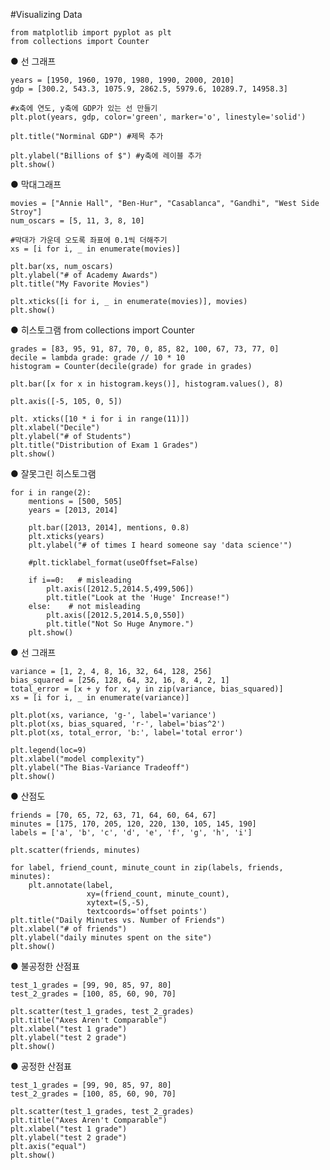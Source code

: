 #Visualizing Data

    from matplotlib import pyplot as plt
    from collections import Counter

  ● 선 그래프

    years = [1950, 1960, 1970, 1980, 1990, 2000, 2010]
    gdp = [300.2, 543.3, 1075.9, 2862.5, 5979.6, 10289.7, 14958.3]

    #x축에 연도, y축에 GDP가 있는 선 만들기
    plt.plot(years, gdp, color='green', marker='o', linestyle='solid')

    plt.title("Norminal GDP") #제목 추가

    plt.ylabel("Billions of $") #y축에 레이블 추가
    plt.show()


  ● 막대그래프

    movies = ["Annie Hall", "Ben-Hur", "Casablanca", "Gandhi", "West Side Stroy"]
    num_oscars = [5, 11, 3, 8, 10]

    #막대가 가운데 오도록 좌표에 0.1씩 더해주기
    xs = [i for i, _ in enumerate(movies)]

    plt.bar(xs, num_oscars)
    plt.ylabel("# of Academy Awards")
    plt.title("My Favorite Movies")

    plt.xticks([i for i, _ in enumerate(movies)], movies)
    plt.show()

  ● 히스토그램
    from collections import Counter

    grades = [83, 95, 91, 87, 70, 0, 85, 82, 100, 67, 73, 77, 0]
    decile = lambda grade: grade // 10 * 10
    histogram = Counter(decile(grade) for grade in grades)

    plt.bar([x for x in histogram.keys()], histogram.values(), 8)

    plt.axis([-5, 105, 0, 5])

    plt. xticks([10 * i for i in range(11)])
    plt.xlabel("Decile")
    plt.ylabel("# of Students")
    plt.title("Distribution of Exam 1 Grades")
    plt.show()

  ● 잘못그린 히스토그램
  
    for i in range(2):
        mentions = [500, 505]
        years = [2013, 2014]

        plt.bar([2013, 2014], mentions, 0.8)
        plt.xticks(years)
        plt.ylabel("# of times I heard someone say 'data science'")

        #plt.ticklabel_format(useOffset=False)

        if i==0:   # misleading
            plt.axis([2012.5,2014.5,499,506])
            plt.title("Look at the 'Huge' Increase!")
        else:    # not misleading
            plt.axis([2012.5,2014.5,0,550])
            plt.title("Not So Huge Anymore.")
        plt.show()

  ● 선 그래프
  
    variance = [1, 2, 4, 8, 16, 32, 64, 128, 256]
    bias_squared = [256, 128, 64, 32, 16, 8, 4, 2, 1]
    total_error = [x + y for x, y in zip(variance, bias_squared)]
    xs = [i for i, _ in enumerate(variance)]

    plt.plot(xs, variance, 'g-', label='variance')
    plt.plot(xs, bias_squared, 'r-', label='bias^2')
    plt.plot(xs, total_error, 'b:', label='total error')

    plt.legend(loc=9)
    plt.xlabel("model complexity")
    plt.ylabel("The Bias-Variance Tradeoff")
    plt.show()

  ● 산점도
  
    friends = [70, 65, 72, 63, 71, 64, 60, 64, 67]
    minutes = [175, 170, 205, 120, 220, 130, 105, 145, 190]
    labels = ['a', 'b', 'c', 'd', 'e', 'f', 'g', 'h', 'i']

    plt.scatter(friends, minutes)

    for label, friend_count, minute_count in zip(labels, friends, minutes):
        plt.annotate(label,
                     xy=(friend_count, minute_count),
                     xytext=(5,-5),
                     textcoords='offset points')
    plt.title("Daily Minutes vs. Number of Friends")
    plt.xlabel("# of friends")
    plt.ylabel("daily minutes spent on the site")
    plt.show()

  ● 불공정한 산점표
  
    test_1_grades = [99, 90, 85, 97, 80]
    test_2_grades = [100, 85, 60, 90, 70]

    plt.scatter(test_1_grades, test_2_grades)
    plt.title("Axes Aren't Comparable")
    plt.xlabel("test 1 grade")
    plt.ylabel("test 2 grade")
    plt.show()

  ● 공정한 산점표

    test_1_grades = [99, 90, 85, 97, 80]
    test_2_grades = [100, 85, 60, 90, 70]

    plt.scatter(test_1_grades, test_2_grades)
    plt.title("Axes Aren't Comparable")
    plt.xlabel("test 1 grade")
    plt.ylabel("test 2 grade")
    plt.axis("equal")
    plt.show()
